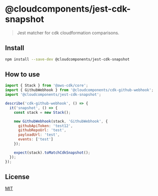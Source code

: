 # @cloudcomponents/jest-cdk-snapshot

> Jest matcher for cdk cloudformation comparisons.

## Install

```bash
npm install --save-dev @cloudcomponents/jest-cdk-snapshot
```

## How to use

```javascript
import { Stack } from '@aws-cdk/core';
import { GithubWebhook } from '@cloudcomponents/cdk-github-webhook';
import '@cloudcomponents/jest-cdk-snapshot';

describe('cdk-github-webhook', () => {
  it('snapshot', () => {
    const stack = new Stack();

    new GithubWebhook(stack, 'GithubWebhook', {
      githubApiToken: 'test12',
      githubRepoUrl: 'test',
      payloadUrl: 'test',
      events: ['test']
    });

    expect(stack).toMatchCdkSnapshot();
  });
});
```

## License

[MIT](LICENSE)
